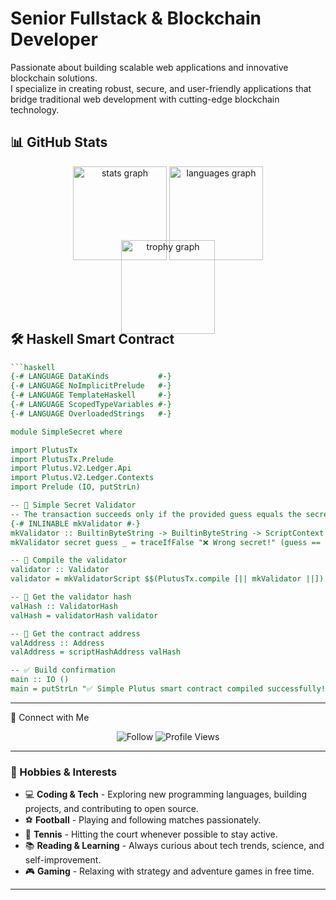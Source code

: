 # Senior Fullstack & Blockchain Developer

Passionate about building scalable web applications and innovative blockchain solutions.<br />
I specialize in creating robust, secure, and user-friendly applications that bridge traditional web development with cutting-edge blockchain technology.

## 📊 GitHub Stats
<div align="center">
  <img src="https://github-readme-stats.vercel.app/api?username=ledgerwave&hide_title=false&hide_rank=false&show_icons=true&include_all_commits=true&count_private=true&disable_animations=false&theme=dracula&locale=en&hide_border=false" height="150" alt="stats graph"  />
  <img src="https://github-readme-stats.vercel.app/api/top-langs?username=ledgerwave&locale=en&hide_title=false&layout=compact&card_width=320&langs_count=5&theme=dracula&hide_border=false" height="150" alt="languages graph"  />
</div>

<div align="center" style="margin-top: -35px;">
  <img src="https://github-profile-trophy.vercel.app?username=ledgerwave&theme=dracula&column=-1&row=1&margin-w=8&margin-h=8&no-bg=false&no-frame=false&order=4" height="150" alt="trophy graph"  />
</div>

<div style="margin-top: -35px;">

## 🛠 Haskell Smart Contract
```haskell
```haskell
{-# LANGUAGE DataKinds           #-}
{-# LANGUAGE NoImplicitPrelude   #-}
{-# LANGUAGE TemplateHaskell     #-}
{-# LANGUAGE ScopedTypeVariables #-}
{-# LANGUAGE OverloadedStrings   #-}

module SimpleSecret where

import PlutusTx
import PlutusTx.Prelude
import Plutus.V2.Ledger.Api
import Plutus.V2.Ledger.Contexts
import Prelude (IO, putStrLn)

-- 🎁 Simple Secret Validator
-- The transaction succeeds only if the provided guess equals the secret.
{-# INLINABLE mkValidator #-}
mkValidator :: BuiltinByteString -> BuiltinByteString -> ScriptContext -> Bool
mkValidator secret guess _ = traceIfFalse "❌ Wrong secret!" (guess == secret)

-- 🔧 Compile the validator
validator :: Validator
validator = mkValidatorScript $$(PlutusTx.compile [|| mkValidator ||])

-- 🔢 Get the validator hash
valHash :: ValidatorHash
valHash = validatorHash validator

-- 🏦 Get the contract address
valAddress :: Address
valAddress = scriptHashAddress valHash

-- ✅ Build confirmation
main :: IO ()
main = putStrLn "✅ Simple Plutus smart contract compiled successfully!"
```
</div>

---

🔗 Connect with Me
<div align="center"> 

![Follow](https://img.shields.io/github/followers/ledgerwave?label=Follow&style=for-the-badge&color=blue) ![Profile Views](https://komarev.com/ghpvc/?username=ledgerwave&color=green&style=for-the-badge) 

</div>

---

### 🎯 Hobbies & Interests

* 💻 **Coding & Tech** - Exploring new programming languages, building projects, and contributing to open source.
* ⚽ **Football** - Playing and following matches passionately.
* 🎾 **Tennis** - Hitting the court whenever possible to stay active.
* 📚 **Reading & Learning** - Always curious about tech trends, science, and self-improvement.
* 🎮 **Gaming** - Relaxing with strategy and adventure games in free time.

---